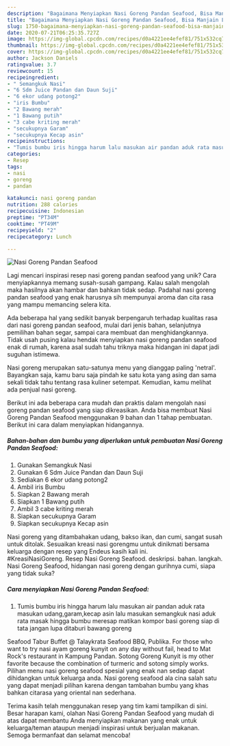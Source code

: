 ```yaml
---
description: "Bagaimana Menyiapkan Nasi Goreng Pandan Seafood, Bisa Manjain Lidah"
title: "Bagaimana Menyiapkan Nasi Goreng Pandan Seafood, Bisa Manjain Lidah"
slug: 1750-bagaimana-menyiapkan-nasi-goreng-pandan-seafood-bisa-manjain-lidah
date: 2020-07-21T06:25:35.727Z
image: https://img-global.cpcdn.com/recipes/d0a4221ee4efef81/751x532cq70/nasi-goreng-pandan-seafood-foto-resep-utama.jpg
thumbnail: https://img-global.cpcdn.com/recipes/d0a4221ee4efef81/751x532cq70/nasi-goreng-pandan-seafood-foto-resep-utama.jpg
cover: https://img-global.cpcdn.com/recipes/d0a4221ee4efef81/751x532cq70/nasi-goreng-pandan-seafood-foto-resep-utama.jpg
author: Jackson Daniels
ratingvalue: 3.7
reviewcount: 15
recipeingredient:
- " Semangkuk Nasi"
- "6 Sdm Juice Pandan dan Daun Suji"
- "6 ekor udang potong2"
- "iris Bumbu"
- "2 Bawang merah"
- "1 Bawang putih"
- "3 cabe kriting merah"
- "secukupnya Garam"
- "secukupnya Kecap asin"
recipeinstructions:
- "Tumis bumbu iris hingga harum lalu masukan air pandan aduk rata masukan udang,garam,kecap asin lalu masukan semangkuk nasi aduk rata masak hingga bumbu meresap matikan kompor basi goreng siap di tata jangan lupa ditaburi bawang goreng"
categories:
- Resep
tags:
- nasi
- goreng
- pandan

katakunci: nasi goreng pandan 
nutrition: 288 calories
recipecuisine: Indonesian
preptime: "PT34M"
cooktime: "PT49M"
recipeyield: "2"
recipecategory: Lunch

---
```



![Nasi Goreng Pandan Seafood](https://img-global.cpcdn.com/recipes/d0a4221ee4efef81/751x532cq70/nasi-goreng-pandan-seafood-foto-resep-utama.jpg)

Lagi mencari inspirasi resep nasi goreng pandan seafood yang unik? Cara menyiapkannya memang susah-susah gampang. Kalau salah mengolah maka hasilnya akan hambar dan bahkan tidak sedap. Padahal nasi goreng pandan seafood yang enak harusnya sih mempunyai aroma dan cita rasa yang mampu memancing selera kita.

Ada beberapa hal yang sedikit banyak berpengaruh terhadap kualitas rasa dari nasi goreng pandan seafood, mulai dari jenis bahan, selanjutnya pemilihan bahan segar, sampai cara membuat dan menghidangkannya. Tidak usah pusing kalau hendak menyiapkan nasi goreng pandan seafood enak di rumah, karena asal sudah tahu triknya maka hidangan ini dapat jadi suguhan istimewa.

Nasi goreng merupakan satu-satunya menu yang dianggap paling &#39;netral&#39;. Bayangkan saja, kamu baru saja pindah ke satu kota yang asing dan sama sekali tidak tahu tentang rasa kuliner setempat. Kemudian, kamu melihat ada penjual nasi goreng.


Berikut ini ada beberapa cara mudah dan praktis dalam mengolah nasi goreng pandan seafood yang siap dikreasikan. Anda bisa membuat Nasi Goreng Pandan Seafood menggunakan 9 bahan dan 1 tahap pembuatan. Berikut ini cara dalam menyiapkan hidangannya.

<!--inarticleads1-->

##### Bahan-bahan dan bumbu yang diperlukan untuk pembuatan Nasi Goreng Pandan Seafood:

1. Gunakan  Semangkuk Nasi
1. Gunakan 6 Sdm Juice Pandan dan Daun Suji
1. Sediakan 6 ekor udang potong2
1. Ambil iris Bumbu
1. Siapkan 2 Bawang merah
1. Siapkan 1 Bawang putih
1. Ambil 3 cabe kriting merah
1. Siapkan secukupnya Garam
1. Siapkan secukupnya Kecap asin


Nasi goreng yang ditambahakan udang, bakso ikan, dan cumi, sangat susah untuk ditolak. Sesuaikan kreasi nasi gorengmu untuk dinikmati bersama keluarga dengan resep yang Endeus kasih kali ini. ⠀⠀⠀⠀⠀⠀⠀⠀ #KreasiNasiGoreng. Resep Nasi Goreng Seafood. deskripsi. bahan. langkah. Nasi Goreng Seafood, hidangan nasi goreng dengan gurihnya cumi, siapa yang tidak suka? 

<!--inarticleads2-->

##### Cara menyiapkan Nasi Goreng Pandan Seafood:

1. Tumis bumbu iris hingga harum lalu masukan air pandan aduk rata masukan udang,garam,kecap asin lalu masukan semangkuk nasi aduk rata masak hingga bumbu meresap matikan kompor basi goreng siap di tata jangan lupa ditaburi bawang goreng


Seafood Tabur Buffet @ Talaykrata Seafood BBQ, Publika. For those who want to try nasi ayam goreng kunyit on any day without fail, head to Mat Rock&#39;s restaurant in Kampung Pandan. Sotong Goreng Kunyit is my other favorite because the combination of turmeric and sotong simply works. Pilihan menu nasi goreng seafood spesial yang enak nan sedap dapat dihidangkan untuk keluarga anda. Nasi goreng seafood ala cina salah satu yang dapat menjadi pilihan karena dengan tambahan bumbu yang khas bahkan citarasa yang oriental nan sederhana. 

Terima kasih telah menggunakan resep yang tim kami tampilkan di sini. Besar harapan kami, olahan Nasi Goreng Pandan Seafood yang mudah di atas dapat membantu Anda menyiapkan makanan yang enak untuk keluarga/teman ataupun menjadi inspirasi untuk berjualan makanan. Semoga bermanfaat dan selamat mencoba!

